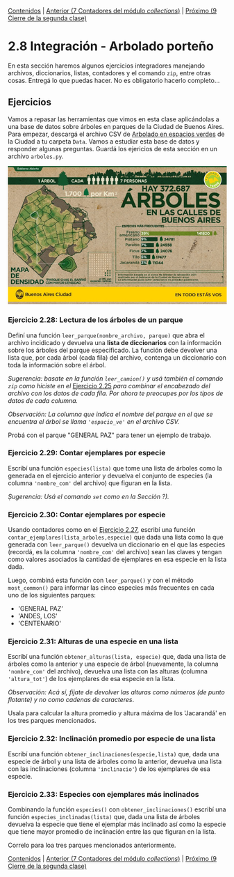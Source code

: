 [Contenidos](../Contenidos.md) \| [Anterior (7 Contadores del módulo _collections_)](07_Contadores.md) \| [Próximo (9 Cierre de la segunda clase)](09_CierreClase.md)

# 2.8 Integración - Arbolado porteño

En esta sección haremos algunos ejercicios integradores manejando archivos, diccionarios, listas, contadores y el comando `zip`, entre otras cosas. Entregá lo que puedas hacer. No es obligatorio hacerlo completo...

## Ejercicios

Vamos a repasar las herramientas que vimos en esta clase aplicándolas a una base de datos sobre árboles en parques de la Ciudad de Buenos Aires. Para empezar, descargá el archivo CSV de [Arbolado en espacios verdes](https://data.buenosaires.gob.ar/dataset/arbolado-espacios-verdes) de la Ciudad a tu carpeta `Data`. Vamos a estudiar esta base de datos y responder algunas preguntas. Guardá los ejericios de esta sección en un archivo `arboles.py`.

![Arbolado porteño](arboles.jpg)

### Ejercicio 2.28: Lectura de los árboles de un parque
Definí una función `leer_parque(nombre_archivo, parque)` que abra el archivo incidicado y devuelva una **lista de diccionarios** con la información sobre los árboles del parque especificado. La función debe devolver una lista que, por cada árbol (cada fila) del archivo, contenga un diccionario con toda la información sobre el árbol. 

_Sugerencia: basate en la función `leer_camion()` y usá también el comando `zip` como hiciste en el_ [Ejercicio 2.25](../02_Datos/06_Secuencias.md#ejercicio-225-la-función-zip) _para combinar el encabezado del archivo con los datos de cada fila. Por ahora te preocupes por los tipos de datos de cada columna._

_Observación: La columna que indica el nombre del parque en el que se encuentra el árbol se llama `'espacio_ve'` en el archivo CSV._

Probá con el parque "GENERAL PAZ" para tener un ejemplo de trabajo.

### Ejercicio 2.29: Contar ejemplares por especie
Escribí una función `especies(lista)` que tome una lista de árboles como la generada en el ejercicio anterior y devuelva el conjunto de especies (la columna `'nombre_com'` del archivo) que figuran en la lista.

_Ṣugerencia: Usá el comando `set` como en la Sección ?)._

### Ejercicio 2.30: Contar ejemplares por especie
Usando contadores como en el [Ejercicio 2.27](../02_Datos/07_Contadores.md#ejercicio-227-contadores), escribí una función `contar_ejemplares(lista_arboles,especie)` que dada una lista como la que generada con `leer_parque()` devuelva un diccionario en el que las especies (recordá, es la columna `'nombre_com'` del archivo) sean las claves y tengan como valores asociados la cantidad de ejemplares en esa especie en la lista dada.

Luego, combiná esta función con `leer_parque()` y con el método `most_common()` para informar las cinco especies más frecuentes en cada uno de los siguientes parques:

- 'GENERAL PAZ'
- 'ANDES, LOS'
- 'CENTENARIO'

### Ejercicio 2.31: Alturas de una especie en una lista
Escribí una función `obtener_alturas(lista, especie)` que, dada una lista de árboles como la anterior y una especie de árbol (nuevamente, la columna `'nombre_com'` del archivo), devuelva una lista con las alturas (columna `'altura_tot'`) de los ejemplares de esa especie en la lista. 

_Observación: Acá sí, fijate de devolver las alturas como números (de punto flotante) y no como cadenas de caracteres_.

Usala para calcular la altura promedio y altura máxima de los 'Jacarandá' en los tres parques mencionados.

### Ejercicio 2.32: Inclinación promedio por especie de una lista
Escribí una función `obtener_inclinaciones(especie,lista)` que, dada una especie de árbol y una lista de árboles como la anterior, devuelva una lista con las inclinaciones (columna `'inclinacio'`) de los ejemplares de esa especie. 

### Ejercicio 2.33: Especies con ejemplares más inclinados
Combinando la función `especies()` con `obtener_inclinaciones()` escribí una función `especies_inclinadas(lista)` que, dada una lista de árboles devuelva la especie que tiene el ejemplar más inclinado así como la especie que tiene mayor promedio de inclinación entre las que figuran en la lista.

Correlo para loa tres parques mencionados anteriormente.









[Contenidos](../Contenidos.md) \| [Anterior (7 Contadores del módulo _collections_)](07_Contadores.md) \| [Próximo (9 Cierre de la segunda clase)](09_CierreClase.md)

